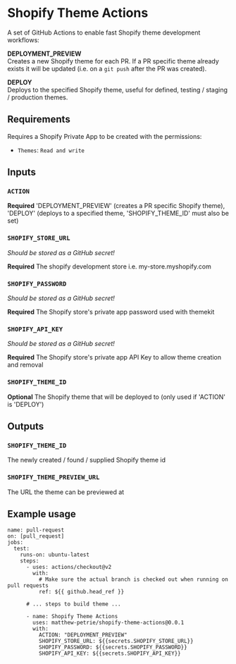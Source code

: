 # Shopify Theme Actions

A set of GitHub Actions to enable fast Shopify theme development workflows:

**DEPLOYMENT_PREVIEW**  
Creates a new Shopify theme for each PR. If a PR specific theme already exists it will be updated (i.e. on a `git push` after the PR was created).

**DEPLOY**  
Deploys to the specified Shopify theme, useful for defined, testing / staging / production themes.

## Requirements

Requires a Shopify Private App to be created with the permissions:

- `Themes`: `Read and write`

## Inputs

### `ACTION`

**Required** 'DEPLOYMENT_PREVIEW' (creates a PR specific Shopify theme), 'DEPLOY' (deploys to a specified theme, 'SHOPIFY_THEME_ID' must also be set)

### `SHOPIFY_STORE_URL`

_Should be stored as a GitHub secret!_

**Required** The shopify development store i.e. my-store.myshopify.com

### `SHOPIFY_PASSWORD`

_Should be stored as a GitHub secret!_

**Required** The Shopify store's private app password used with themekit

### `SHOPIFY_API_KEY`

_Should be stored as a GitHub secret!_

**Required** The Shopify store's private app API Key to allow theme creation and removal

### `SHOPIFY_THEME_ID`

**Optional** The Shopify theme that will be deployed to (only used if 'ACTION' is 'DEPLOY')

## Outputs

### `SHOPIFY_THEME_ID`

The newly created / found / supplied Shopify theme id

### `SHOPIFY_THEME_PREVIEW_URL`

The URL the theme can be previewed at

## Example usage

```
name: pull-request
on: [pull_request]
jobs:
  test:
    runs-on: ubuntu-latest
    steps:
      - uses: actions/checkout@v2
        with:
          # Make sure the actual branch is checked out when running on pull requests
          ref: ${{ github.head_ref }}

      # ... steps to build theme ...

      - name: Shopify Theme Actions
        uses: matthew-petrie/shopify-theme-actions@0.0.1
        with:
          ACTION: "DEPLOYMENT_PREVIEW"
          SHOPIFY_STORE_URL: ${{secrets.SHOPIFY_STORE_URL}}
          SHOPIFY_PASSWORD: ${{secrets.SHOPIFY_PASSWORD}}
          SHOPIFY_API_KEY: ${{secrets.SHOPIFY_API_KEY}}
```
